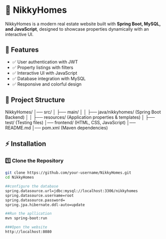 # 🏡 NikkyHomes

NikkyHomes is a modern real estate website built with **Spring Boot, MySQL, and JavaScript**, designed to showcase properties dynamically with an interactive UI.

## 🚀 Features
- ✅ User authentication with JWT
- ✅ Property listings with filters
- ✅ Interactive UI with JavaScript
- ✅ Database integration with MySQL
- ✅ Responsive and colorful design

## 📂 Project Structure
NikkyHomes/ │── src/ │ ├── main/ │ │ ├── java/nikkyhomes/ (Spring Boot Backend) │ │ ├── resources/ (Application properties & templates) │ ├── test/ (Testing files) │── frontend/ (HTML, CSS, JavaScript) │── README.md │── pom.xml (Maven dependencies)
## ⚡ Installation
### 1️⃣ Clone the Repository  
```sh
git clone https://github.com/your-username/NikkyHomes.git
cd NikkyHomes

##configure the database
spring.datasource.url=jdbc:mysql://localhost:3306/nikkyhomes
spring.datasource.username=root
spring.datasource.password=
spring.jpa.hibernate.ddl-auto=update

##Run the apllication
mvn spring-boot:run

###Open the website
http://localhost:8080

